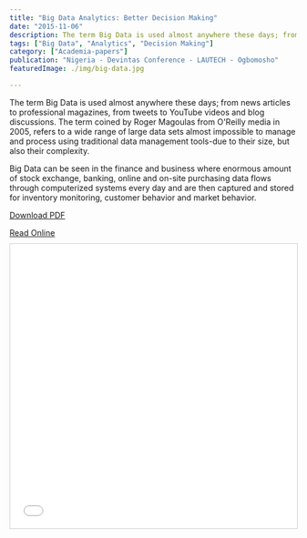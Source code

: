 ```yaml
---
title: "Big Data Analytics: Better Decision Making"
date: "2015-11-06"
description: The term Big Data is used almost anywhere these days; from news articles to professional magazines, from tweets to YouTube videos and blog discussions.
tags: ["Big Data", "Analytics", "Decision Making"]
category: ["Academia-papers"]
publication: "Nigeria - Devintas Conference - LAUTECH - Ogbomosho"
featuredImage: ./img/big-data.jpg

---
```


The term Big Data is used almost anywhere these days; from news articles to professional magazines, from tweets to YouTube videos and blog discussions. The term coined by Roger Magoulas from O'Reilly media in 2005, refers to a wide range of large data sets almost impossible to manage and process using traditional data management tools-due to their size, but also their complexity.

Big Data can be seen in the finance and business where enormous amount of stock exchange, banking, online and on-site purchasing data flows through computerized systems every day and are then captured and stored for inventory monitoring, customer behavior and market behavior.

[Download PDF](/papers/BIG_DATA_ANALYTICS_Better_Decision_Making.pdf)

<a href="/papers/BIG_DATA_ANALYTICS_Better_Decision_Making.pdf" target="_blank" rel="noopener noreferrer">
  Read Online
</a>
<iframe
  src="/papers/BIG_DATA_ANALYTICS_Better_Decision_Making.pdf"
  width="100%"
  height="500px"
  style="border: 1px solid #ccc; margin-top: 10px;"
  title="Big Data Analytics: Better Decision Making"
></iframe>